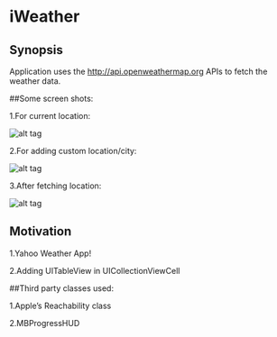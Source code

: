# iWeather
## Synopsis

Application uses the http://api.openweathermap.org APIs to fetch the weather data.

##Some screen shots:

1.For current location:

![alt tag](https://github.com/preetamjadakar/ExpandTableCell/blob/master/ExpandCell/Images.xcassets/Expand.imageset/%2B.png)

2.For adding custom location/city:

![alt tag](https://github.com/preetamjadakar/ExpandTableCell/blob/master/ExpandCell/Images.xcassets/Expand.imageset/%2B.png)

3.After fetching location:

![alt tag](https://github.com/preetamjadakar/ExpandTableCell/blob/master/ExpandCell/Images.xcassets/Expand.imageset/%2B.png)

## Motivation

1.Yahoo Weather App!

2.Adding UITableView in UICollectionViewCell

##Third party classes used:

1.Apple’s Reachability class

2.MBProgressHUD
